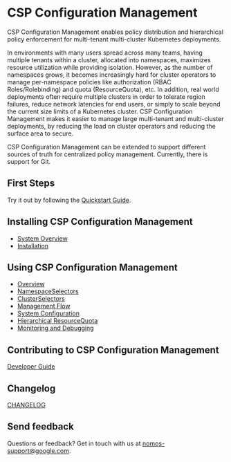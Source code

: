 # CSP Configuration Management

CSP Configuration Management enables policy distribution and hierarchical
policy enforcement for multi-tenant multi-cluster Kubernetes deployments.

In environments with many users spread across many teams, having multiple
tenants within a cluster, allocated into namespaces, maximizes resource
utilization while providing isolation. However, as the number of namespaces
grows, it becomes increasingly hard for cluster operators to manage
per-namespace policies like authorization (RBAC Roles/Rolebinding) and quota
(ResourceQuota), etc. In addition, real world deployments often require multiple
clusters in order to tolerate region failures, reduce network latencies for end
users, or simply to scale beyond the current size limits of a Kubernetes
cluster. CSP Configuration Management makes it easier to manage large multi-tenant and
multi-cluster deployments, by reducing the load on cluster operators and
reducing the surface area to secure.

CSP Configuration Management can be extended to support different sources of truth for
centralized policy management. Currently, there is support for Git.

## First Steps

Try it out by following the [Quickstart Guide](docs/user/quickstart.md).

## Installing CSP Configuration Management

*   [System Overview](docs/user/system_overview.md)
*   [Installation](docs/user/installation.md)

## Using CSP Configuration Management

*   [Overview](docs/user/overview.md)
*   [NamespaceSelectors](docs/user/namespaceselectors.md)
*   [ClusterSelectors](docs/user/clusterselectors.md)
*   [Management Flow](docs/user/management_flow.md)
*   [System Configuration](docs/user/system_config.md)
*   [Hierarchical ResourceQuota](docs/user/rq.md)
*   [Monitoring and Debugging](docs/user/monitoring_and_debugging.md)

## Contributing to CSP Configuration Management

[Developer Guide](docs/dev/guide.md)

## Changelog

[CHANGELOG](docs/CHANGELOG.md)

## Send feedback

Questions or feedback? Get in touch with us at
[nomos-support@google.com](mailto:nomos-support@google.com).
